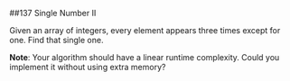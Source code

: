 ##137 Single Number II 

Given an array of integers, every element appears three times except for one. Find that single one.

**Note**:
Your algorithm should have a linear runtime complexity. Could you implement it without using extra memory?